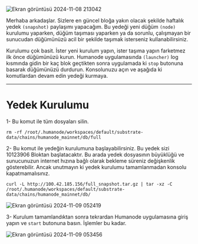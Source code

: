 ![Ekran görüntüsü 2024-11-08 213042](https://github.com/user-attachments/assets/a500a951-735e-4356-b76a-0ab0fc9b8afb)


Merhaba arkadaşlar. Sizlere en güncel bloğa yakın olacak şekilde haftalık yedek ```(snapshot)``` paylaşımı yapacağım. Bu yedeği yeni düğüm ```(node)``` kurulumu yaparken, düğüm taşıması yaparken ya da sorunlu, çalışmayan bir sunucudan düğümünüzü acil bir şekilde taşımak isterseniz kullanabilirsiniz.

Kurulumu çok basit. İster yeni kurulum yapın, ister taşıma yapın farketmez ilk önce düğümünüzü kurun. Humanode uygulamasında ```(launcher)``` log kısmında gidin bir kaç blok geçtikten sonra uygulamada ki ```stop``` butonuna basarak düğümünüzü durdurun. Konsolunuzu açın ve aşağıda ki komutlardan devam edin yedeği kurmaya.

------

# Yedek Kurulumu

1- Bu komut ile tüm dosyaları silin.
```
rm -rf /root/.humanode/workspaces/default/substrate-data/chains/humanode_mainnet/db/full
```

2- Bu komut ile yedeğin kurulumuna başlayabilirsiniz. Bu yedek sizi 10123906 Bloktan başlatacaktır. Bu arada yedek dosyasının büyüklüğü ve sunucunuzun internet hızına bağlı olarak bekleme süreniz değişkenlik gösterebilir. Ancak unutmayın ki yedek kurulumu tamamlanmadan konsolu kapatmamalısınız.
```
curl -L http://100.42.185.156/full_snapshot.tar.gz | tar -xz -C /root/.humanode/workspaces/default/substrate-data/chains/humanode_mainnet/db/
```
![Ekran görüntüsü 2024-11-09 052419](https://github.com/user-attachments/assets/977c976e-0454-49b9-8045-22be6a32e5e8)

3- Kurulum tamamlandıktan sonra tekrardan Humanode uygulamasına giriş yapın ve ```start``` butonuna basın. İşlemler bu kadar.

![Ekran görüntüsü 2024-11-09 053456](https://github.com/user-attachments/assets/15d1ae14-4eeb-4afc-bf3e-159fb12ec4a1)


